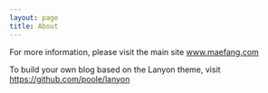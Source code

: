 ```yaml
---
layout: page
title: About
---
```


For more information, please visit the main site www.maefang.com

To build your own blog based on the Lanyon theme, visit https://github.com/poole/lanyon 
